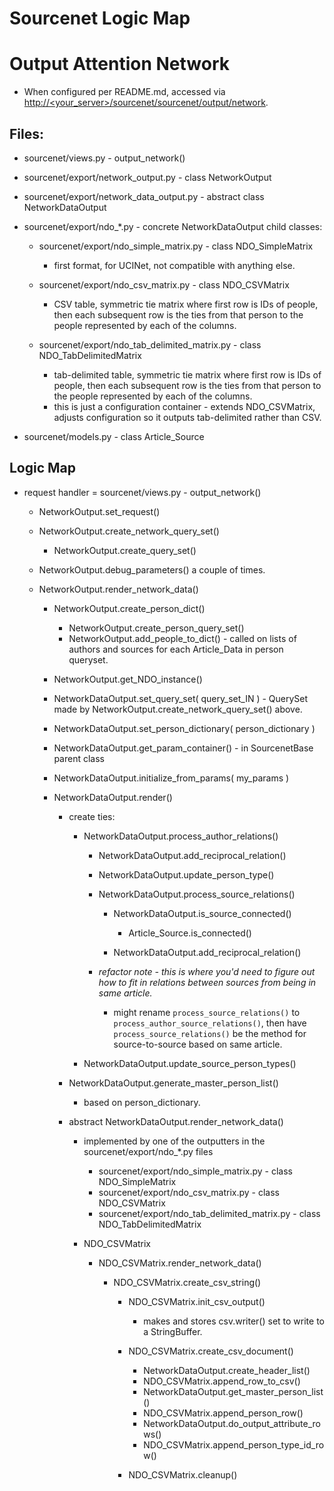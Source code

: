 # Sourcenet Logic Map

<!-- TOC -->

# Output Attention Network

- When configured per README.md, accessed via [http://<your_server>/sourcenet/sourcenet/output/network](http://<your_server>/sourcenet/sourcenet/output/network).

## Files:

- sourcenet/views.py - output_network()
- sourcenet/export/network_output.py - class NetworkOutput
- sourcenet/export/network_data_output.py - abstract class NetworkDataOutput
- sourcenet/export/ndo_*.py - concrete NetworkDataOutput child classes:

    - sourcenet/export/ndo_simple_matrix.py - class NDO_SimpleMatrix
    
        - first format, for UCINet, not compatible with anything else.
    
    - sourcenet/export/ndo_csv_matrix.py - class NDO_CSVMatrix
    
        - CSV table, symmetric tie matrix where first row is IDs of people, then each subsequent row is the ties from that person to the people represented by each of the columns.

    - sourcenet/export/ndo_tab_delimited_matrix.py - class NDO_TabDelimitedMatrix
    
        - tab-delimited table, symmetric tie matrix where first row is IDs of people, then each subsequent row is the ties from that person to the people represented by each of the columns.
        - this is just a configuration container - extends NDO_CSVMatrix, adjusts configuration so it outputs tab-delimited rather than CSV.

- sourcenet/models.py - class Article_Source

## Logic Map

- request handler = sourcenet/views.py - output_network()

    - NetworkOutput.set_request()
    - NetworkOutput.create_network_query_set()
    
        - NetworkOutput.create_query_set()
        
    - NetworkOutput.debug_parameters() a couple of times.
    - NetworkOutput.render_network_data()
    
        - NetworkOutput.create_person_dict()
        
            - NetworkOutput.create_person_query_set()
            - NetworkOutput.add_people_to_dict() - called on lists of authors and sources for each Article_Data in person queryset.
        
        - NetworkOutput.get_NDO_instance()
        - NetworkDataOutput.set_query_set( query_set_IN ) - QuerySet made by NetworkOutput.create_network_query_set() above.
        - NetworkDataOutput.set_person_dictionary( person_dictionary )
        - NetworkDataOutput.get_param_container() - in SourcenetBase parent class
        - NetworkDataOutput.initialize_from_params( my_params )
        - NetworkDataOutput.render()

            - create ties:
            
                - NetworkDataOutput.process_author_relations()
                
                    - NetworkDataOutput.add_reciprocal_relation()
                    - NetworkDataOutput.update_person_type()
                    - NetworkDataOutput.process_source_relations()
                    
                        - NetworkDataOutput.is_source_connected()
                        
                            - Article_Source.is_connected()
                        
                        - NetworkDataOutput.add_reciprocal_relation()
                    
                    - _refactor note - this is where you'd need to figure out how to fit in relations between sources from being in same article._
                    
                        - might rename `process_source_relations()` to `process_author_source_relations()`, then have `process_source_relations()` be the method for source-to-source based on same article.
                
                - NetworkDataOutput.update_source_person_types()
                
            - NetworkDataOutput.generate_master_person_list()
            
                - based on person_dictionary.
            
            - abstract NetworkDataOutput.render_network_data()
            
                - implemented by one of the outputters in the sourcenet/export/ndo_*.py files
                
                    - sourcenet/export/ndo_simple_matrix.py - class NDO_SimpleMatrix
                    - sourcenet/export/ndo_csv_matrix.py - class NDO_CSVMatrix
                    - sourcenet/export/ndo_tab_delimited_matrix.py - class NDO_TabDelimitedMatrix
                
                - NDO_CSVMatrix
                
                    - NDO_CSVMatrix.render_network_data()
                    
                        - NDO_CSVMatrix.create_csv_string()
                        
                            - NDO_CSVMatrix.init_csv_output()
                            
                                - makes and stores csv.writer() set to write to a StringBuffer.
                            
                            - NDO_CSVMatrix.create_csv_document()
                            
                                - NetworkDataOutput.create_header_list()
                                - NDO_CSVMatrix.append_row_to_csv()
                                - NetworkDataOutput.get_master_person_list()
                                - NDO_CSVMatrix.append_person_row()
                                - NetworkDataOutput.do_output_attribute_rows()
                                - NDO_CSVMatrix.append_person_type_id_row()
                            
                            - NDO_CSVMatrix.cleanup()